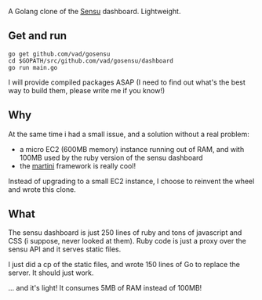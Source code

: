 A Golang clone of the [Sensu](http://sensuapp.org/) dashboard. Lightweight.

Get and run
-----------

```
go get github.com/vad/gosensu
cd $GOPATH/src/github.com/vad/gosensu/dashboard
go run main.go
```

I will provide compiled packages ASAP (I need to find out what's the best way to build them, please write me if you know!)

Why
---

At the same time i had a small issue, and a solution without a real problem:

* a micro EC2 (600MB memory) instance running out of RAM, and with 100MB used by the ruby version of the sensu dashboard
* the [martini](https://github.com/codegangsta/martini) framework is really cool!

Instead of upgrading to a small EC2 instance, I choose to reinvent the wheel and wrote this clone.

What
----

The sensu dashboard is just 250 lines of ruby and tons of javascript and CSS (i suppose, never looked at them). Ruby code is just a proxy over the sensu API and it serves static files.

I just did a cp of the static files, and wrote 150 lines of Go to replace the server. It should just work.

... and it's light! It consumes 5MB of RAM instead of 100MB!
